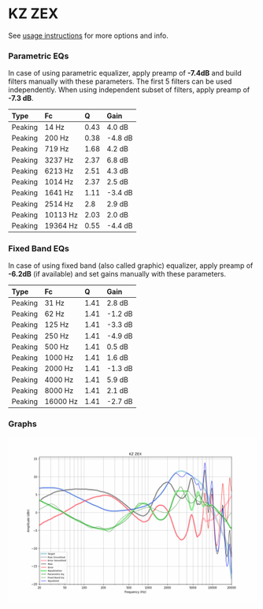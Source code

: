 # KZ ZEX
See [usage instructions](https://github.com/jaakkopasanen/AutoEq#usage) for more options and info.

### Parametric EQs
In case of using parametric equalizer, apply preamp of **-7.4dB** and build filters manually
with these parameters. The first 5 filters can be used independently.
When using independent subset of filters, apply preamp of **-7.3 dB**.

| Type    | Fc       |    Q | Gain    |
|:--------|:---------|:-----|:--------|
| Peaking | 14 Hz    | 0.43 | 4.0 dB  |
| Peaking | 200 Hz   | 0.38 | -4.8 dB |
| Peaking | 719 Hz   | 1.68 | 4.2 dB  |
| Peaking | 3237 Hz  | 2.37 | 6.8 dB  |
| Peaking | 6213 Hz  | 2.51 | 4.3 dB  |
| Peaking | 1014 Hz  | 2.37 | 2.5 dB  |
| Peaking | 1641 Hz  | 1.11 | -3.4 dB |
| Peaking | 2514 Hz  | 2.8  | 2.9 dB  |
| Peaking | 10113 Hz | 2.03 | 2.0 dB  |
| Peaking | 19364 Hz | 0.55 | -4.4 dB |

### Fixed Band EQs
In case of using fixed band (also called graphic) equalizer, apply preamp of **-6.2dB**
(if available) and set gains manually with these parameters.

| Type    | Fc       |    Q | Gain    |
|:--------|:---------|:-----|:--------|
| Peaking | 31 Hz    | 1.41 | 2.8 dB  |
| Peaking | 62 Hz    | 1.41 | -1.2 dB |
| Peaking | 125 Hz   | 1.41 | -3.3 dB |
| Peaking | 250 Hz   | 1.41 | -4.9 dB |
| Peaking | 500 Hz   | 1.41 | 0.5 dB  |
| Peaking | 1000 Hz  | 1.41 | 1.6 dB  |
| Peaking | 2000 Hz  | 1.41 | -1.3 dB |
| Peaking | 4000 Hz  | 1.41 | 5.9 dB  |
| Peaking | 8000 Hz  | 1.41 | 2.1 dB  |
| Peaking | 16000 Hz | 1.41 | -2.7 dB |

### Graphs
![](./KZ%20ZEX.png)